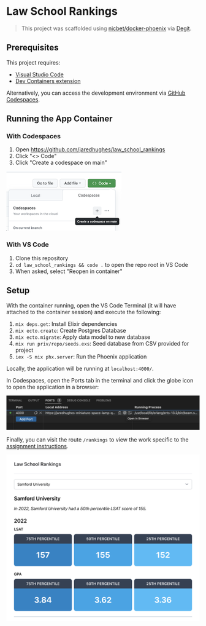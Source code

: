 # Law School Rankings

> This project was scaffolded using [nicbet/docker-phoenix](https://github.com/nicbet/docker-phoenix) via [Degit](https://github.com/Rich-Harris/degit).

## Prerequisites

This project requires:
* [Visual Studio Code](https://code.visualstudio.com/)
* [Dev Containers extension](https://marketplace.visualstudio.com/items?itemName=ms-vscode-remote.remote-containers)

Alternatively, you can access the development environment via [GitHub Codespaces](https://docs.github.com/en/codespaces).

## Running the App Container

### With Codespaces

1. Open https://github.com/jaredhughes/law_school_rankings
2. Click "<> Code"
3. Click "Create a codespace on main"

![.github/create_codespace.png](.github/create_codespace.png)

### With VS Code

1. Clone this repository
2. `cd law_school_rankings && code .` to open the repo root in VS Code
3. When asked, select "Reopen in container"

## Setup

With the container running, open the VS Code Terminal (it will have attached to the container session) and execute the following:

1. `mix deps.get`: Install Elixir dependencies
2. `mix ecto.create`: Create Postgres Database
3. `mix ecto.migrate`: Apply data model to new database
4. `mix run priv/repo/seeds.exs`: Seed database from CSV provided for project
5. `iex -S mix phx.server`: Run the Phoenix application

Locally, the application will be running at `localhost:4000/`.

In Codespaces, open the Ports tab in the terminal and click the globe icon to open the application in a browser:

![.github/ports.png](.github/ports.png)

Finally, you can visit the route `/rankings` to view the work specific to the [assignment instructions](https://coda.io/d/Elixir-Test-Assignment-Medians_deRalPA8fGX/Instructions_sunb-#_luGHT).

![.github/rankings.png](.github/rankings.png)
